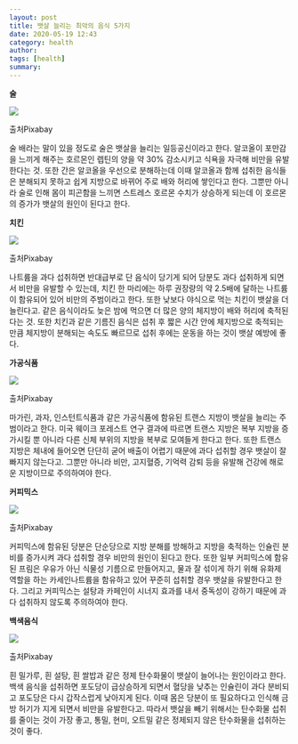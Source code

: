 ```yaml
---
layout: post
title: 뱃살 늘리는 최악의 음식 5가지
date: 2020-05-19 12:43
category: health
author: 
tags: [health]
summary: 
---
```



**술**

![](https://img1.daumcdn.net/thumb/R720x0/?fname=https%3A%2F%2Ft1.daumcdn.net%2Fliveboard%2Finterstella-story%2F9d206c1a6dca4049a8ad448a5f858dd7.JPG)

출처Pixabay

술 배라는 말이 있을 정도로 술은 뱃살을 늘리는 일등공신이라고 한다. 알코올이 포만감을 느끼게 해주는 호르몬인 렙틴의 양을 약 30% 감소시키고 식욕을 자극해 비만을 유발한다는 것. 또한 간은 알코올을 우선으로 분해하는데 이때 알코올과 함께 섭취한 음식들은 분해되지 못하고 쉽게 지방으로 바뀌어 주로 배와 허리에 쌓인다고 한다. 그뿐만 아니라 술로 인해 몸이 피곤함을 느끼면 스트레스 호르몬 수치가 상승하게 되는데 이 호르몬의 증가가 뱃살의 원인이 된다고 한다.

**치킨**

![](https://img1.daumcdn.net/thumb/R720x0/?fname=https%3A%2F%2Ft1.daumcdn.net%2Fliveboard%2Finterstella-story%2Fb471448202514a5e884831675fafe078.JPG)

출처Pixabay

나트륨을 과다 섭취하면 반대급부로 단 음식이 당기게 되어 당분도 과다 섭취하게 되면서 비만을 유발할 수 있는데, 치킨 한 마리에는 하루 권장량의 약 2.5배에 달하는 나트륨이 함유되어 있어 비만의 주범이라고 한다. 또한 낮보다 야식으로 먹는 치킨이 뱃살을 더 늘린다고. 같은 음식이라도 늦은 밤에 먹으면 더 많은 양의 체지방이 배와 허리에 축적된다는 것. 또한 치킨과 같은 기름진 음식은 섭취 후 짧은 시간 안에 체지방으로 축적되는 만큼 체지방이 분해되는 속도도 빠르므로 섭취 후에는 운동을 하는 것이 뱃살 예방에 좋다.

**가공식품**

![](https://img1.daumcdn.net/thumb/R720x0/?fname=https%3A%2F%2Ft1.daumcdn.net%2Fliveboard%2Finterstella-story%2F885390c4945d40298d515b791e56c708.JPG)

출처Pixabay

마가린, 과자, 인스턴트식품과 같은 가공식품에 함유된 트랜스 지방이 뱃살을 늘리는 주범이라고 한다. 미국 웨이크 포레스트 연구 결과에 따르면 트랜스 지방은 복부 지방을 증가시킬 뿐 아니라 다른 신체 부위의 지방을 복부로 모여들게 한다고 한다. 또한 트랜스 지방은 체내에 들어오면 단단히 굳어 배출이 어렵기 때문에 과다 섭취할 경우 뱃살이 잘 빠지지 않는다고. 그뿐만 아니라 비만, 고지혈증, 기억력 감퇴 등을 유발해 건강에 해로운 지방이므로 주의하여야 한다.

**커피믹스**

![](https://img1.daumcdn.net/thumb/R720x0/?fname=https%3A%2F%2Ft1.daumcdn.net%2Fliveboard%2Finterstella-story%2F15320ab1d4b44d84b9c1cf87409c1b19.JPG)

출처Pixabay

커피믹스에 함유된 당분은 단순당으로 지방 분해를 방해하고 지방을 축적하는 인슐린 분비를 증가시켜 과다 섭취할 경우 비만의 원인이 된다고 한다. 또한 일부 커피믹스에 함유된 프림은 우유가 아닌 식물성 기름으로 만들어지고, 물과 잘 섞이게 하기 위해 유화제 역할을 하는 카세인나트륨을 함유하고 있어 꾸준히 섭취할 경우 뱃살을 유발한다고 한다. 그리고 커피믹스는 설탕과 카페인이 시너지 효과를 내서 중독성이 강하기 때문에 과다 섭취하지 않도록 주의하여야 한다.

**백색음식**

![](https://img1.daumcdn.net/thumb/R720x0/?fname=https%3A%2F%2Ft1.daumcdn.net%2Fliveboard%2Finterstella-story%2F6654f2ac6af5486598f703f8026677f3.JPG)

출처Pixabay

흰 밀가루, 흰 설탕, 흰 쌀밥과 같은 정제 탄수화물이 뱃살이 늘어나는 원인이라고 한다. 백색 음식을 섭취하면 포도당이 급상승하게 되면서 혈당을 낮추는 인슐린이 과다 분비되고 포도당은 다시 갑작스럽게 낮아지게 된다. 이때 몸은 당분이 또 필요하다고 인식해 금방 허기가 지게 되면서 비만을 유발한다고. 따라서 뱃살을 빼기 위해서는 탄수화물 섭취를 줄이는 것이 가장 좋고, 통밀, 현미, 오트밀 같은 정제되지 않은 탄수화물을 섭취하는 것이 좋다.